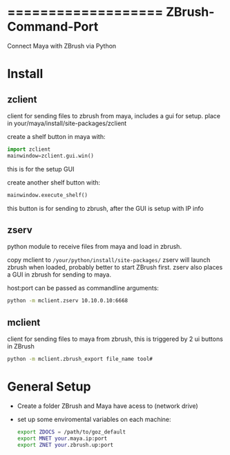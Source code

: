 ===================
ZBrush-Command-Port
===================

Connect Maya with ZBrush via Python


Install
=======

zclient
-------

client for sending files to zbrush from maya, includes a gui for setup.
place in your/maya/install/site-packages/zclient

create a shelf button in maya with:
```python
import zclient
mainwindow=zclient.gui.win()
```
this is for the setup GUI

create another shelf button with:
```python
mainwindow.execute_shelf()
```
this button is for sending to zbrush, after the GUI is setup with IP info


zserv
-----

python module to receive files from maya and load in zbrush.

copy mclient to `/your/python/install/site-packages/`
zserv will launch zbrush when loaded, probably better to start ZBrush first.
zserv also places a GUI in zbrush for sending to maya.

host:port can be passed as commandline arguments:
```bash
python -m mclient.zserv 10.10.0.10:6668
```

mclient
-------

client for sending files to maya from zbrush,
this is triggered by 2 ui buttons in ZBrush

```bash
python -m mclient.zbrush_export file_name tool#
```

General Setup
=============

- Create a folder ZBrush and Maya have acess to (network drive)
- set up some enviromental variables on each machine:

	```bash
	export ZDOCS = /path/to/goz_default
	export MNET your.maya.ip:port
	export ZNET your.zbrush.up:port
	```
